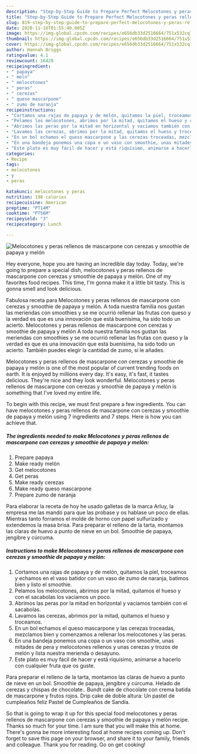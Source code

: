 ```yaml
---
description: "Step-by-Step Guide to Prepare Perfect Melocotones y peras rellenos de mascarpone con cerezas y smoothie de papaya y melón"
title: "Step-by-Step Guide to Prepare Perfect Melocotones y peras rellenos de mascarpone con cerezas y smoothie de papaya y melón"
slug: 819-step-by-step-guide-to-prepare-perfect-melocotones-y-peras-rellenos-de-mascarpone-con-cerezas-y-smoothie-de-papaya-y-melon
date: 2020-11-16T01:55:40.605Z
image: https://img-global.cpcdn.com/recipes/e656db33d2516664/751x532cq70/melocotones-y-peras-rellenos-de-mascarpone-con-cerezas-y-smoothie-de-papaya-y-melon-foto-principal.jpg
thumbnail: https://img-global.cpcdn.com/recipes/e656db33d2516664/751x532cq70/melocotones-y-peras-rellenos-de-mascarpone-con-cerezas-y-smoothie-de-papaya-y-melon-foto-principal.jpg
cover: https://img-global.cpcdn.com/recipes/e656db33d2516664/751x532cq70/melocotones-y-peras-rellenos-de-mascarpone-con-cerezas-y-smoothie-de-papaya-y-melon-foto-principal.jpg
author: Hannah Briggs
ratingvalue: 4.1
reviewcount: 16429
recipeingredient:
- " papaya"
- " meln"
- " melocotones"
- " peras"
- " cerezas"
- " queso mascarpone"
- " zumo de naranja"
recipeinstructions:
- "Cortamos una rajas de papaya y de melón, quitamos la piel, troceamos y echamos en el vaso batidor con un vaso de zumo de naranja, batimos bien y listo el smoothie."
- "Pelamos los melocotones, abrimos por la mitad, quitamos el hueso y con el sacabolas los vaciamos un poco."
- "Abrimos las peras por la mitad en horizontal y vaciamos también con el sacabolas."
- "Lavamos las cerezas, abrimos por la mitad, quitamos el hueso y troceamos."
- "En un bol echamos el queso mascarpone y las cerezas troceadas, mezclamos bien y comenzamos a rellenar los melocotones y las peras."
- "En una bandeja ponemos una copa o un vaso con smoothie, unas mitades de pera y melocotones rellenos y unas cerezas y trozos de melón y lista nuestra merienda o desayuno."
- "Este plato es muy fácil de hacer y está riquísimo, animarse a hacerlo con cualquier fruta que os guste."
categories:
- Recipe
tags:
- melocotones
- y
- peras

katakunci: melocotones y peras 
nutrition: 198 calories
recipecuisine: American
preptime: "PT14M"
cooktime: "PT56M"
recipeyield: "3"
recipecategory: Lunch

---
```



![Melocotones y peras rellenos de mascarpone con cerezas y smoothie de papaya y melón](https://img-global.cpcdn.com/recipes/e656db33d2516664/751x532cq70/melocotones-y-peras-rellenos-de-mascarpone-con-cerezas-y-smoothie-de-papaya-y-melon-foto-principal.jpg)

Hey everyone, hope you are having an incredible day today. Today, we're going to prepare a special dish, melocotones y peras rellenos de mascarpone con cerezas y smoothie de papaya y melón. One of my favorites food recipes. This time, I'm gonna make it a little bit tasty. This is gonna smell and look delicious.

Fabulosa receta para Melocotones y peras rellenos de mascarpone con cerezas y smoothie de papaya y melón. A toda nuestra familia nos gustan las meriendas con smoothies y se me ocurrió rellenar las frutas con queso y la verdad es que es una innovación que está buenísima, ha sido todo un acierto. Melocotones y peras rellenos de mascarpone con cerezas y smoothie de papaya y melón A toda nuestra familia nos gustan las meriendas con smoothies y se me ocurrió rellenar las frutas con queso y la verdad es que es una innovación que está buenísima, ha sido todo un acierto. También puedes elegir la cantidad de zumo, si le añades.

Melocotones y peras rellenos de mascarpone con cerezas y smoothie de papaya y melón is one of the most popular of current trending foods on earth. It is enjoyed by millions every day. It's easy, it's fast, it tastes delicious. They're nice and they look wonderful. Melocotones y peras rellenos de mascarpone con cerezas y smoothie de papaya y melón is something that I've loved my entire life.


To begin with this recipe, we must first prepare a few ingredients. You can have melocotones y peras rellenos de mascarpone con cerezas y smoothie de papaya y melón using 7 ingredients and 7 steps. Here is how you can achieve that.

<!--inarticleads1-->

##### The ingredients needed to make Melocotones y peras rellenos de mascarpone con cerezas y smoothie de papaya y melón:

1. Prepare  papaya
1. Make ready  melón
1. Get  melocotones
1. Get  peras
1. Make ready  cerezas
1. Make ready  queso mascarpone
1. Prepare  zumo de naranja


Para elaborar la receta de hoy he usado galletas de la marca Arluy, la empresa me las mandó para que las probase y os hablase un poco de ellas. Mientras tanto forramos el molde de horno con papel sulfurizado y extendemos la masa brisa. Para preparar el relleno de la tarta, montamos las claras de huevo a punto de nieve en un bol. Smoothie de papaya, jengibre y cúrcuma. 

<!--inarticleads2-->

##### Instructions to make Melocotones y peras rellenos de mascarpone con cerezas y smoothie de papaya y melón:

1. Cortamos una rajas de papaya y de melón, quitamos la piel, troceamos y echamos en el vaso batidor con un vaso de zumo de naranja, batimos bien y listo el smoothie.
1. Pelamos los melocotones, abrimos por la mitad, quitamos el hueso y con el sacabolas los vaciamos un poco.
1. Abrimos las peras por la mitad en horizontal y vaciamos también con el sacabolas.
1. Lavamos las cerezas, abrimos por la mitad, quitamos el hueso y troceamos.
1. En un bol echamos el queso mascarpone y las cerezas troceadas, mezclamos bien y comenzamos a rellenar los melocotones y las peras.
1. En una bandeja ponemos una copa o un vaso con smoothie, unas mitades de pera y melocotones rellenos y unas cerezas y trozos de melón y lista nuestra merienda o desayuno.
1. Este plato es muy fácil de hacer y está riquísimo, animarse a hacerlo con cualquier fruta que os guste.


Para preparar el relleno de la tarta, montamos las claras de huevo a punto de nieve en un bol. Smoothie de papaya, jengibre y cúrcuma. Helado de cerezas y chispas de chocolate.. Bundt cake de chocolate con crema batida de mascarpone y frutos rojos. Drip cake de doble altura: Un pastel de cumpleaños feliz Pastel de Cumpleaños de Sandía. 

So that is going to wrap it up for this special food melocotones y peras rellenos de mascarpone con cerezas y smoothie de papaya y melón recipe. Thanks so much for your time. I am sure that you will make this at home. There's gonna be more interesting food at home recipes coming up. Don't forget to save this page on your browser, and share it to your family, friends and colleague. Thank you for reading. Go on get cooking!
